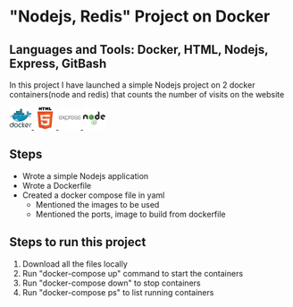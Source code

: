
<h1>"Nodejs, Redis" Project on Docker</h1>
<h2>Languages and Tools: Docker, HTML, Nodejs, Express, GitBash</h2>
<p>
  In this project I have launched a simple Nodejs project on 2 docker containers(node and redis) that counts the number of visits on the website
</p>

<p align="left">
  <a href="https://www.docker.com/" target="_blank" rel="noreferrer">
    <img
      src="https://raw.githubusercontent.com/devicons/devicon/master/icons/docker/docker-original-wordmark.svg"
      alt="docker"
      width="40"
      height="40"
    />
  </a>
  <a href="https://www.w3.org/html/" target="_blank" rel="noreferrer">
    <img
      src="https://raw.githubusercontent.com/devicons/devicon/master/icons/html5/html5-original-wordmark.svg"
      alt="html5"
      width="40"
      height="40"
    />
  <a href="https://expressjs.com" target="_blank" rel="noreferrer">
    <img
      src="https://raw.githubusercontent.com/devicons/devicon/master/icons/express/express-original-wordmark.svg"
      alt="express"
      width="40"
      height="40"
    />
  </a>
  
  </a>
  <a href="https://nodejs.org" target="_blank" rel="noreferrer">
    <img
      src="https://raw.githubusercontent.com/devicons/devicon/master/icons/nodejs/nodejs-original-wordmark.svg"
      alt="nodejs"
      width="40"
      height="40"
    />
  </a>
</p>
<h2>Steps</h2>
<ul>
  
  <li>Wrote a simple Nodejs application</li>
  <li>Wrote a Dockerfile</li>
  <li>
    Created a docker compose file in yaml
    <ul>
        <li>Mentioned the images to be used</li>
        <li>Mentioned the ports, image to build from dockerfile </li>
    </ul>
  </li>
</ul>
<h2>Steps to run this project</h2>
<ol>
  <li>Download all the files locally</li>
  <li>
    Run "docker-compose up" command to start the containers
  </li>
  
  <li>Run "docker-compose down" to stop containers</li>
  <li>Run "docker-compose ps" to list running containers</li>
</ol>

